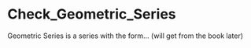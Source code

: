 # Check_Geometric_Series

Geometric Series is a series with the form... (will get from the book later) 

